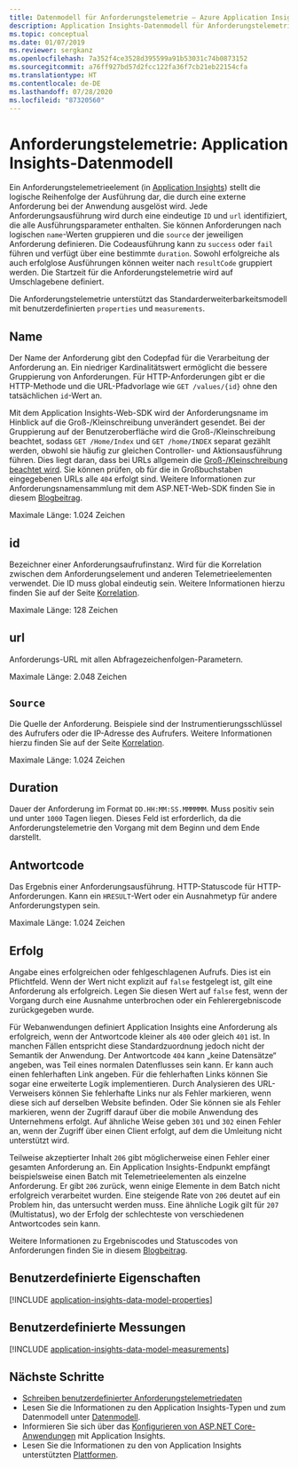 ```yaml
---
title: Datenmodell für Anforderungstelemetrie – Azure Application Insights
description: Application Insights-Datenmodell für Anforderungstelemetrie
ms.topic: conceptual
ms.date: 01/07/2019
ms.reviewer: sergkanz
ms.openlocfilehash: 7a352f4ce3528d395599a91b53031c74b0873152
ms.sourcegitcommit: a76ff927bd57d2fcc122fa36f7cb21eb22154cfa
ms.translationtype: HT
ms.contentlocale: de-DE
ms.lasthandoff: 07/28/2020
ms.locfileid: "87320560"
---
```

# <a name="request-telemetry-application-insights-data-model"></a>Anforderungstelemetrie: Application Insights-Datenmodell

Ein Anforderungstelemetrieelement (in [Application Insights](./app-insights-overview.md)) stellt die logische Reihenfolge der Ausführung dar, die durch eine externe Anforderung bei der Anwendung ausgelöst wird. Jede Anforderungsausführung wird durch eine eindeutige `ID` und `url` identifiziert, die alle Ausführungsparameter enthalten. Sie können Anforderungen nach logischen `name`-Werten gruppieren und die `source` der jeweiligen Anforderung definieren. Die Codeausführung kann zu `success` oder `fail` führen und verfügt über eine bestimmte `duration`. Sowohl erfolgreiche als auch erfolglose Ausführungen können weiter nach `resultCode` gruppiert werden. Die Startzeit für die Anforderungstelemetrie wird auf Umschlagebene definiert.

Die Anforderungstelemetrie unterstützt das Standarderweiterbarkeitsmodell mit benutzerdefinierten `properties` und `measurements`.

## <a name="name"></a>Name

Der Name der Anforderung gibt den Codepfad für die Verarbeitung der Anforderung an. Ein niedriger Kardinalitätswert ermöglicht die bessere Gruppierung von Anforderungen. Für HTTP-Anforderungen gibt er die HTTP-Methode und die URL-Pfadvorlage wie `GET /values/{id}` ohne den tatsächlichen `id`-Wert an.

Mit dem Application Insights-Web-SDK wird der Anforderungsname im Hinblick auf die Groß-/Kleinschreibung unverändert gesendet. Bei der Gruppierung auf der Benutzeroberfläche wird die Groß-/Kleinschreibung beachtet, sodass `GET /Home/Index` und `GET /home/INDEX` separat gezählt werden, obwohl sie häufig zur gleichen Controller- und Aktionsausführung führen. Dies liegt daran, dass bei URLs allgemein die [Groß-/Kleinschreibung beachtet wird](https://www.w3.org/TR/WD-html40-970708/htmlweb.html). Sie können prüfen, ob für die in Großbuchstaben eingegebenen URLs alle `404` erfolgt sind. Weitere Informationen zur Anforderungsnamensammlung mit dem ASP.NET-Web-SDK finden Sie in diesem [Blogbeitrag](https://apmtips.com/posts/2015-02-23-request-name-and-url/).

Maximale Länge: 1.024 Zeichen

## <a name="id"></a>id

Bezeichner einer Anforderungsaufrufinstanz. Wird für die Korrelation zwischen dem Anforderungselement und anderen Telemetrieelementen verwendet. Die ID muss global eindeutig sein. Weitere Informationen hierzu finden Sie auf der Seite [Korrelation](./correlation.md).

Maximale Länge: 128 Zeichen

## <a name="url"></a>url

Anforderungs-URL mit allen Abfragezeichenfolgen-Parametern.

Maximale Länge: 2.048 Zeichen

## <a name="source"></a>`Source`

Die Quelle der Anforderung. Beispiele sind der Instrumentierungsschlüssel des Aufrufers oder die IP-Adresse des Aufrufers. Weitere Informationen hierzu finden Sie auf der Seite [Korrelation](./correlation.md).

Maximale Länge: 1.024 Zeichen

## <a name="duration"></a>Duration

Dauer der Anforderung im Format `DD.HH:MM:SS.MMMMMM`. Muss positiv sein und unter `1000` Tagen liegen. Dieses Feld ist erforderlich, da die Anforderungstelemetrie den Vorgang mit dem Beginn und dem Ende darstellt.

## <a name="response-code"></a>Antwortcode

Das Ergebnis einer Anforderungsausführung. HTTP-Statuscode für HTTP-Anforderungen. Kann ein `HRESULT`-Wert oder ein Ausnahmetyp für andere Anforderungstypen sein.

Maximale Länge: 1.024 Zeichen

## <a name="success"></a>Erfolg

Angabe eines erfolgreichen oder fehlgeschlagenen Aufrufs. Dies ist ein Pflichtfeld. Wenn der Wert nicht explizit auf `false` festgelegt ist, gilt eine Anforderung als erfolgreich. Legen Sie diesen Wert auf `false` fest, wenn der Vorgang durch eine Ausnahme unterbrochen oder ein Fehlerergebniscode zurückgegeben wurde.

Für Webanwendungen definiert Application Insights eine Anforderung als erfolgreich, wenn der Antwortcode kleiner als `400` oder gleich `401` ist. In manchen Fällen entspricht diese Standardzuordnung jedoch nicht der Semantik der Anwendung. Der Antwortcode `404` kann „keine Datensätze“ angeben, was Teil eines normalen Datenflusses sein kann. Er kann auch einen fehlerhaften Link angeben. Für die fehlerhaften Links können Sie sogar eine erweiterte Logik implementieren. Durch Analysieren des URL-Verweisers können Sie fehlerhafte Links nur als Fehler markieren, wenn diese sich auf derselben Website befinden. Oder Sie können sie als Fehler markieren, wenn der Zugriff darauf über die mobile Anwendung des Unternehmens erfolgt. Auf ähnliche Weise geben `301` und `302` einen Fehler an, wenn der Zugriff über einen Client erfolgt, auf dem die Umleitung nicht unterstützt wird.

Teilweise akzeptierter Inhalt `206` gibt möglicherweise einen Fehler einer gesamten Anforderung an. Ein Application Insights-Endpunkt empfängt beispielsweise einen Batch mit Telemetrieelementen als einzelne Anforderung. Er gibt `206` zurück, wenn einige Elemente in dem Batch nicht erfolgreich verarbeitet wurden. Eine steigende Rate von `206` deutet auf ein Problem hin, das untersucht werden muss. Eine ähnliche Logik gilt für `207` (Multistatus), wo der Erfolg der schlechteste von verschiedenen Antwortcodes sein kann.

Weitere Informationen zu Ergebniscodes und Statuscodes von Anforderungen finden Sie in diesem [Blogbeitrag](https://apmtips.com/posts/2016-12-03-request-success-and-response-code/).

## <a name="custom-properties"></a>Benutzerdefinierte Eigenschaften

[!INCLUDE [application-insights-data-model-properties](../../../includes/application-insights-data-model-properties.md)]

## <a name="custom-measurements"></a>Benutzerdefinierte Messungen

[!INCLUDE [application-insights-data-model-measurements](../../../includes/application-insights-data-model-measurements.md)]

## <a name="next-steps"></a>Nächste Schritte

- [Schreiben benutzerdefinierter Anforderungstelemetriedaten](./api-custom-events-metrics.md#trackrequest)
- Lesen Sie die Informationen zu den Application Insights-Typen und zum Datenmodell unter [Datenmodell](data-model.md).
- Informieren Sie sich über das [Konfigurieren von ASP.NET Core-Anwendungen](./asp-net.md) mit Application Insights.
- Lesen Sie die Informationen zu den von Application Insights unterstützten [Plattformen](./platforms.md).

